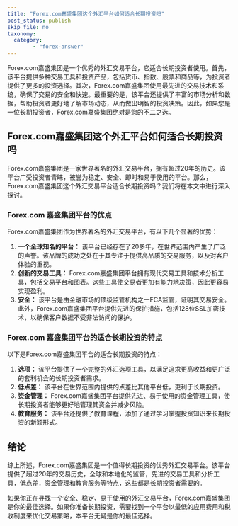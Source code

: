 ```yaml
---
title: "Forex.com嘉盛集团这个外汇平台如何适合长期投资吗"
post_status: publish
skip_file: no
taxonomy:
  category:
        - "forex-answer"
---
```


Forex.com嘉盛集团是一个优秀的外汇交易平台，它适合长期投资者使用。首先，该平台提供多种交易工具和投资产品，包括货币、指数、股票和商品等，为投资者提供了更多的投资选择。其次，Forex.com嘉盛集团使用最先进的交易技术和系统，确保了交易的安全和快速。最重要的是，该平台还提供了丰富的市场分析和数据，帮助投资者更好地了解市场动态，从而做出明智的投资决策。因此，如果您是一位长期投资者，Forex.com嘉盛集团绝对是您的不二之选。

## Forex.com嘉盛集团这个外汇平台如何适合长期投资吗

Forex.com嘉盛集团是一家世界著名的外汇交易平台，拥有超过20年的历史。该平台广受投资者青睐，被誉为稳定、安全、即时和易于使用的平台。那么，Forex.com嘉盛集团这个外汇交易平台适合长期投资吗？我们将在本文中进行深入探讨。

### Forex.com 嘉盛集团平台的优点

Forex.com嘉盛集团作为世界著名的外汇交易平台，有以下几个显著的优势：

1. **一个全球知名的平台：** 该平台已经存在了20多年，在世界范围内产生了广泛的声誉。该品牌的成功之处在于其专注于提供高品质的交易服务，以及对客户体验的重视。
2. **创新的交易工具：** Forex.com嘉盛集团平台拥有现代交易工具和技术分析工具，包括交易平台和图表。这些工具使交易者更加有能力地决策，因此更容易实现盈利。
3. **安全：** 该平台是由金融市场的顶级监管机构之一FCA监管，证明其交易安全。此外，Forex.com嘉盛集团平台提供先进的保护措施，包括128位SSL加密技术，以确保客户数据不受非法访问的保护。

### Forex.com 嘉盛集团平台的适合长期投资的特点

以下是Forex.com嘉盛集团平台的适合长期投资的特点：

1. **选项：** 该平台提供了一个完整的外汇选项工具，以满足追求更高收益和更广泛的套利机会的长期投资者需求。
2. **低点差：** 该平台在世界范围内提供的点差比其他平台低，更利于长期投资。
3. **资金管理：** Forex.com嘉盛集团平台提供先进、易于使用的资金管理工具，使长期投资者能够更好地管理其资金并减少风险。
4. **教育服务：** 该平台还提供了教育课程，添加了通过学习掌握投资知识来长期投资的新颖形式。

## 结论

综上所述，Forex.com嘉盛集团是一个值得长期投资的优秀外汇交易平台。该平台提供了超过20年的交易历史，全球和本地化的监管，先进的交易工具和分析工具，低点差，资金管理和教育服务等特点，这些都是长期投资者需要的。

如果你正在寻找一个安全、稳定、易于使用的外汇交易平台，Forex.com嘉盛集团是你的最佳选择。如果你准备长期投资，需要找到一个平台以最低的应用费用和税收制度来优化交易策略，本平台无疑是你的最佳选择。
